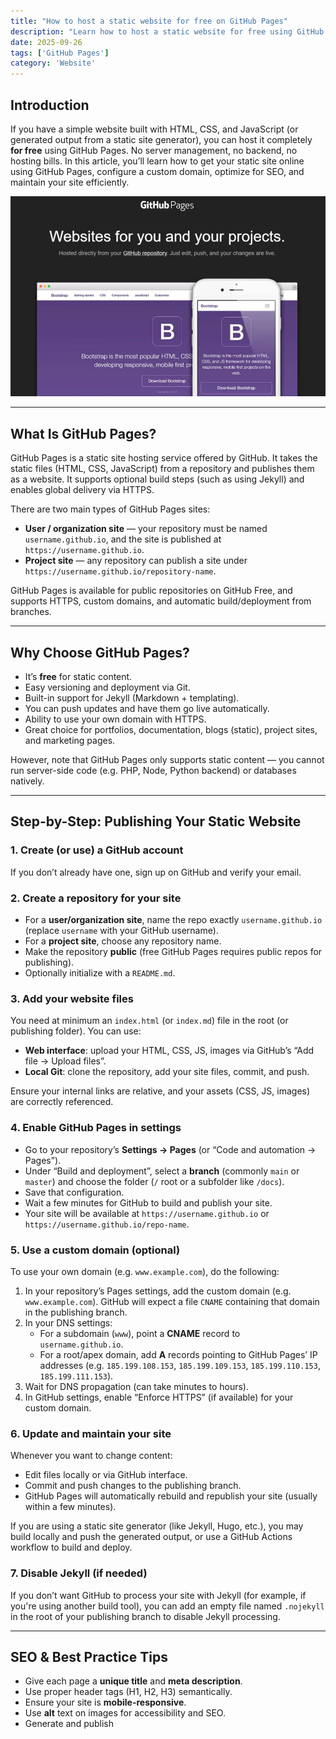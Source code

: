 ```yaml
---
title: "How to host a static website for free on GitHub Pages"
description: "Learn how to host a static website for free using GitHub Pages. This step-by-step guide covers repository setup, deployment, custom domains, SEO tips, and best practices."
date: 2025-09-26
tags: ['GitHub Pages']
category: 'Website'
---
```


## Introduction

If you have a simple website built with HTML, CSS, and JavaScript (or generated output from a static site generator), you can host it completely **for free** using GitHub Pages. No server management, no backend, no hosting bills. In this article, you’ll learn how to get your static site online using GitHub Pages, configure a custom domain, optimize for SEO, and maintain your site efficiently.

<img src="./1.jpg" alt="GitHub Pages">

---

## What Is GitHub Pages?

GitHub Pages is a static site hosting service offered by GitHub. It takes the static files (HTML, CSS, JavaScript) from a repository and publishes them as a website. It supports optional build steps (such as using Jekyll) and enables global delivery via HTTPS.

There are two main types of GitHub Pages sites:

- **User / organization site** — your repository must be named `username.github.io`, and the site is published at `https://username.github.io`.  
- **Project site** — any repository can publish a site under `https://username.github.io/repository-name`.  

GitHub Pages is available for public repositories on GitHub Free, and supports HTTPS, custom domains, and automatic build/deployment from branches.  

---

## Why Choose GitHub Pages?

- It’s **free** for static content.  
- Easy versioning and deployment via Git.  
- Built-in support for Jekyll (Markdown + templating).  
- You can push updates and have them go live automatically.  
- Ability to use your own domain with HTTPS.  
- Great choice for portfolios, documentation, blogs (static), project sites, and marketing pages.

However, note that GitHub Pages only supports static content — you cannot run server-side code (e.g. PHP, Node, Python backend) or databases natively.

---

## Step-by-Step: Publishing Your Static Website

### 1. Create (or use) a GitHub account

If you don’t already have one, sign up on GitHub and verify your email.

### 2. Create a repository for your site

- For a **user/organization site**, name the repo exactly `username.github.io` (replace `username` with your GitHub username).  
- For a **project site**, choose any repository name.  
- Make the repository **public** (free GitHub Pages requires public repos for publishing).  
- Optionally initialize with a `README.md`.

### 3. Add your website files

You need at minimum an `index.html` (or `index.md`) file in the root (or publishing folder). You can use:

- **Web interface**: upload your HTML, CSS, JS, images via GitHub’s “Add file → Upload files”.  
- **Local Git**: clone the repository, add your site files, commit, and push.

Ensure your internal links are relative, and your assets (CSS, JS, images) are correctly referenced.

### 4. Enable GitHub Pages in settings

- Go to your repository’s **Settings → Pages** (or “Code and automation → Pages”).  
- Under “Build and deployment”, select a **branch** (commonly `main` or `master`) and choose the folder (`/` root or a subfolder like `/docs`).  
- Save that configuration.  
- Wait a few minutes for GitHub to build and publish your site.  
- Your site will be available at `https://username.github.io` or `https://username.github.io/repo-name`.

### 5. Use a custom domain (optional)

To use your own domain (e.g. `www.example.com`), do the following:

1. In your repository’s Pages settings, add the custom domain (e.g. `www.example.com`). GitHub will expect a file `CNAME` containing that domain in the publishing branch.  
2. In your DNS settings:
   - For a subdomain (`www`), point a **CNAME** record to `username.github.io`.  
   - For a root/apex domain, add **A** records pointing to GitHub Pages’ IP addresses (e.g. `185.199.108.153`, `185.199.109.153`, `185.199.110.153`, `185.199.111.153`).  
3. Wait for DNS propagation (can take minutes to hours).  
4. In GitHub settings, enable “Enforce HTTPS” (if available) for your custom domain.

### 6. Update and maintain your site

Whenever you want to change content:

- Edit files locally or via GitHub interface.  
- Commit and push changes to the publishing branch.  
- GitHub Pages will automatically rebuild and republish your site (usually within a few minutes).  

If you are using a static site generator (like Jekyll, Hugo, etc.), you may build locally and push the generated output, or use a GitHub Actions workflow to build and deploy.

### 7. Disable Jekyll (if needed)

If you don’t want GitHub to process your site with Jekyll (for example, if you're using another build tool), you can add an empty file named `.nojekyll` in the root of your publishing branch to disable Jekyll processing.

---

## SEO & Best Practice Tips

- Give each page a **unique title** and **meta description**.  
- Use proper header tags (H1, H2, H3) semantically.  
- Ensure your site is **mobile-responsive**.  
- Use **alt** text on images for accessibility and SEO.  
- Generate and publish
